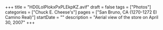 +++
title = "HD0LolPlokxPxPLEkpKZ.avif"
draft = false
tags = ["Photos"]
categories = ["Chuck E. Cheese's"]
pages = ["San Bruno, CA (1270-1272 El Camino Real)"]
startDate = ""
description = "Aerial view of the store on April 30, 2007"
+++
